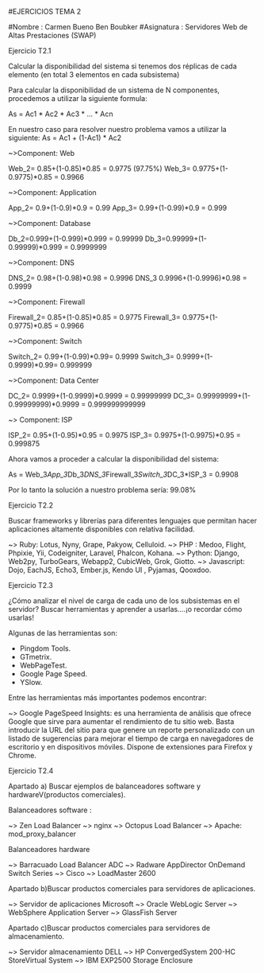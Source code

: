 
#EJERCICIOS TEMA 2

#Nombre : Carmen Bueno Ben Boubker
#Asignatura : Servidores Web de Altas Prestaciones (SWAP)



Ejercicio T2.1

Calcular la disponibilidad del sistema si tenemos dos réplicas de cada elemento (en total 3 elementos en cada subsistema)


Para calcular la disponibilidad de un sistema de N componentes, procedemos a utilizar la siguiente formula:

As = Ac1 * Ac2 * Ac3 * ... * Acn

En nuestro caso para resolver nuestro problema vamos a utilizar la siguiente:  As = Ac1 + (1-Ac1) * Ac2

~>Component: Web

Web_2= 0.85+(1-0.85)*0.85 = 0.9775 (97.75%)
Web_3= 0.9775+(1-0.9775)*0.85 = 0.9966

~>Component: Application

App_2= 0.9+(1-0.9)*0.9 = 0.99
App_3= 0.99+(1-0.99)*0.9 = 0.999

~>Component: Database

Db_2=0.999+(1-0.999)*0.999 = 0.99999
Db_3=0.99999+(1-0.99999)*0.999 = 0.9999999

~>Component: DNS

DNS_2= 0.98+(1-0.98)*0.98 = 0.9996
DNS_3 0.9996+(1-0.9996)*0.98 = 0.9999

~>Component: Firewall

Firewall_2= 0.85+(1-0.85)*0.85 = 0.9775
Firewall_3= 0.9775+(1-0.9775)*0.85 = 0.9966

~>Component: Switch

Switch_2= 0.99+(1-0.99)*0.99= 0.9999
Switch_3= 0.9999+(1-0.9999)*0.99= 0.999999


~>Component: Data Center

DC_2= 0.9999+(1-0.9999)*0.9999 = 0.99999999
DC_3= 0.99999999+(1-0.99999999)*0.9999 = 0.999999999999

~> Component: ISP

ISP_2= 0.95+(1-0.95)*0.95 = 0.9975
ISP_3= 0.9975+(1-0.9975)*0.95 = 0.999875

Ahora vamos a proceder a calcular la disponibilidad del sistema:

As = Web_3*App_3*Db_3*DNS_3*Firewall_3*Switch_3*DC_3*ISP_3 = 0.9908

Por lo tanto la solución a nuestro problema sería: 99.08%



Ejercicio T2.2

Buscar frameworks y librerías para diferentes lenguajes que permitan hacer aplicaciones altamente disponibles con relativa facilidad.

~> Ruby: Lotus, Nyny, Grape, Pakyow, Celluloid.
~> PHP : Medoo, Flight, Phpixie, Yii, Codeigniter, Laravel, Phalcon, Kohana.
~> Python: Django, Web2py, TurboGears, Webapp2, CubicWeb, Grok, Giotto.
~> Javascript: Dojo, EachJS, Echo3, Ember.js, Kendo UI , Pyjamas, Qooxdoo.



Ejercicio T2.3

¿Cómo analizar el nivel de carga de cada uno de los subsistemas en el servidor? Buscar herramientas y aprender a usarlas....¡o recordar cómo usarlas!

Algunas de las herramientas son:

* Pingdom Tools.
* GTmetrix.
* WebPageTest.
* Google Page Speed.
* YSlow.

Entre las herramientas más importantes podemos encontrar:

~> Google PageSpeed Insights: es una herramienta de análisis que ofrece Google que sirve para aumentar el rendimiento de tu sitio web.
Basta introducir la URL del sitio para que genere un reporte personalizado con un listado de sugerencias para mejorar el tiempo de carga en navegadores de escritorio y en dispositivos móviles. Dispone de extensiones para Firefox y Chrome.


Ejercicio T2.4

Apartado a) Buscar ejemplos de balanceadores software y hardwareV(productos comerciales).

Balanceadores software :

~> Zen Load Balancer
~> nginx
~> Octopus Load Balancer
~> Apache: mod_proxy_balancer

Balanceadores hardware

~> Barracuado Load Balancer ADC
~> Radware AppDirector OnDemand Switch Series
~> Cisco
~> LoadMaster 2600

Apartado b)Buscar productos comerciales para servidores de aplicaciones.

~> Servidor de aplicaciones Microsoft
~> Oracle WebLogic Server
~> WebSphere Application Server
~> GlassFish Server

Apartado c)Buscar productos comerciales para servidores de almacenamiento.

~> Servidor almacenamiento DELL
~> HP ConvergedSystem 200-HC StoreVirtual System
~> IBM EXP2500 Storage Enclosure
